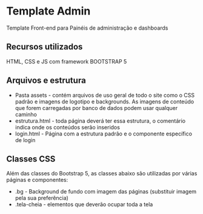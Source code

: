 # Template Admin
Template Front-end para Painéis de administração e dashboards
## Recursos utilizados
HTML, CSS e JS com framework BOOTSTRAP 5

## Arquivos e estrutura
- Pasta assets  - contém arquivos de uso geral de todo o site como o CSS padrão e imagens de logotipo e backgrounds.  As imagens de conteúdo que forem carregadas por banco de dados podem usar qualquer caminho
- estrutura.html  - toda página deverá ter essa estrutura, o comentário indica onde os conteúdos serão inseridos
- login.html  - Página com a estrutura padrão e o componente específico de login

## Classes CSS

Além das classes do Bootstrap 5, as classes abaixo são utilizadas por várias páginas e componentes:

- .bg   - Background de fundo com imagem das páginas (substituir imagem pela sua preferência)
- .tela-cheia   - elementos que deverão ocupar toda a tela
